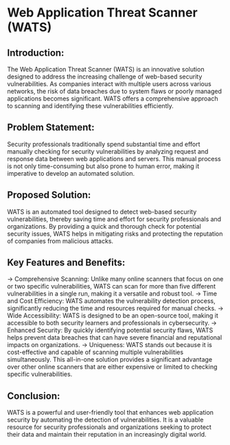 # Web Application Threat Scanner (WATS)

## Introduction:

The Web Application Threat Scanner (WATS) is an innovative solution designed to address the increasing challenge of web-based security vulnerabilities. As companies interact with multiple users across various networks, the risk of data breaches due to system flaws or poorly managed applications becomes significant. WATS offers a comprehensive approach to scanning and identifying these vulnerabilities efficiently.

## Problem Statement:
Security professionals traditionally spend substantial time and effort manually checking for security vulnerabilities by analyzing request and response data between web applications and servers. This manual process is not only time-consuming but also prone to human error, making it imperative to develop an automated solution.

## Proposed Solution:
WATS is an automated tool designed to detect web-based security vulnerabilities, thereby saving time and effort for security professionals and organizations. By providing a quick and thorough check for potential security issues, WATS helps in mitigating risks and protecting the reputation of companies from malicious attacks.

## Key Features and Benefits:
-> Comprehensive Scanning: Unlike many online scanners that focus on one or two specific vulnerabilities, WATS can scan for more than five different vulnerabilities in a single run, making it a versatile and robust tool.
-> Time and Cost Efficiency: WATS automates the vulnerability detection process, significantly reducing the time and resources required for manual checks.
-> Wide Accessibility: WATS is designed to be an open-source tool, making it accessible to both security learners and professionals in cybersecurity.
-> Enhanced Security: By quickly identifying potential security flaws, WATS helps prevent data breaches that can have severe financial and reputational impacts on organizations.
-> Uniqueness: WATS stands out because it is cost-effective and capable of scanning multiple vulnerabilities simultaneously. This all-in-one solution provides a significant advantage over other online scanners that are either expensive or limited to checking specific vulnerabilities.

## Conclusion:
WATS is a powerful and user-friendly tool that enhances web application security by automating the detection of vulnerabilities. It is a valuable resource for security professionals and organizations seeking to protect their data and maintain their reputation in an increasingly digital world.

